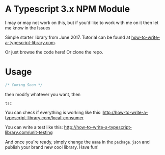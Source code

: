 # A Typescript 3.x NPM Module

I may or may not work on this, but if you'd like to work with me on it then let me know in the Issues

Simple starter library from June 2017.
Tutorial can be found at
[how-to-write-a-typescript-library.com](http://how-to-write-a-typescript-library.com).

Or just browse the code here! Or clone the repo.

# Usage

```javascript
/* Coming Soon */
```

then modify whatever you want, then

```
tsc
```

You can check if everything is working like this:
http://how-to-write-a-typescript-library.com/local-consumer

You can write a test like this:
http://how-to-write-a-typescript-library.com/unit-testing

And once you're ready, simply change the `name` in the `package.json`
and publish your brand new cool library. Have fun!

